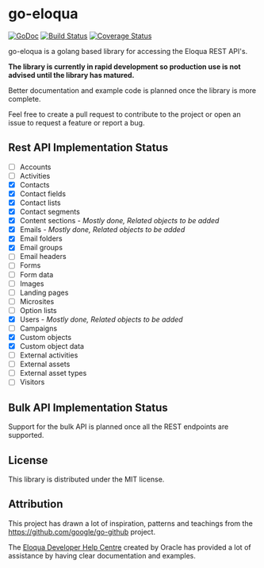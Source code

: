 # go-eloqua

[![GoDoc](https://godoc.org/github.com/CleverTouch/go-eloqua/eloqua?status.svg)](https://godoc.org/github.com/CleverTouch/go-eloqua/eloqua) [![Build Status](https://travis-ci.org/CleverTouch/go-eloqua.svg?branch=master)](https://travis-ci.org/CleverTouch/go-eloqua) [![Coverage Status](https://coveralls.io/repos/github/CleverTouch/go-eloqua/badge.svg?branch=master)](https://coveralls.io/github/CleverTouch/go-eloqua?branch=master)

go-eloqua is a golang based library for accessing the Eloqua REST API's.

**The library is currently in rapid development so production use is not advised until the library has matured.**

Better documentation and example code is planned once the library is more complete.

Feel free to create a pull request to contribute to the project or open an issue to request a feature or report a bug.

## Rest API Implementation Status

- [ ] Accounts
- [ ] Activities
- [x] Contacts
- [x] Contact fields
- [x] Contact lists
- [x] Contact segments
- [x] Content sections - *Mostly done, Related objects to be added*
- [x] Emails - *Mostly done, Related objects to be added*
- [x] Email folders
- [x] Email groups
- [ ] Email headers
- [ ] Forms
- [ ] Form data
- [ ] Images
- [ ] Landing pages
- [ ] Microsites
- [ ] Option lists
- [x] Users - *Mostly done, Related objects to be added*
- [ ] Campaigns
- [x] Custom objects
- [x] Custom object data
- [ ] External activities
- [ ] External assets
- [ ] External asset types
- [ ] Visitors

## Bulk API Implementation Status

Support for the bulk API is planned once all the REST endpoints are supported.

## License

This library is distributed under the MIT license. 

## Attribution

This project has drawn a lot of inspiration, patterns and teachings from the https://github.com/google/go-github project.

The [Eloqua Developer Help Centre](https://docs.oracle.com/cloud/latest/marketingcs_gs/OMCAB/#Developers/Welcome.htm) created by Oracle has provided a lot of assistance by having clear documentation and examples.
